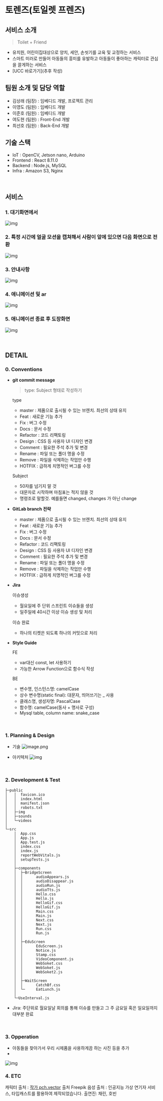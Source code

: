 
# 토렌즈(토일렛 프렌즈)
## 서비스 소개
> Toilet + Friend
- 유치원, 어린이집대상으로 양치, 세안, 손씻기를 교육 및 교정하는 서비스
- 스마트 미러로 만들어 아동들의 흥미를 유발하고 아동들이 좋아하는 캐릭터로 관심을 끌게하는 서비스
- [UCC 바로가기](추후 작성)

## 팀원 소개 및 담당 역할
- 김상래 (팀장) : 임베디드 개발, 프로젝트 관리
- 이영도 (팀원) : 임베디드 개발
- 이준호 (팀원) : 임베디드 개발
- 여도현 (팀원) : Front-End 개발
- 최선호 (팀원) : Back-End 개발

## 기술 스택
- IoT : OpenCV, Jetson nano, Arduino 
- Frontend : React 8.11.0
- Backend : Node.js, MySQL
- Infra : Amazon S3, Nginx

<br>

## 서비스

### 1. 대기화면에서 

![img](./assets/wait.gif)

### 2. 특정 시간에 얼굴 모션을 캡쳐해서 사람이 앞에 있으면 다음 화면으로 전환

![img](./assets/MainToGif.gif)

### 3. 안내사항

![img](./assets/notice.gif)

### 4. 애니메이션 및 ar

![img](./assets/VirusToBling.gif)

### 5. 애니메이션 종료 후 도장화면

![img](./assets/stamp.gif)



<br>

## DETAIL

### 0. Conventions

- **git commit message**

  > type: Subject 형태로 작성하기

  type

  - master : 제품으로 출시될 수 있는 브렌치. 최선의 상태 유지
  - Feat : 새로운 기능 추가
  - Fix : 버그 수정
  - Docs : 문서 수정
  - Refactor : 코드 리팩토링
  - Design : CSS 등 사용자 UI 디자인 변경
  - Comment : 필요한 주석 추가 및 변경
  - Rename : 파일 또는 폴더 명을 수정
  - Remove : 파일을 삭제하는 작업만 수행
  - HOTFIX : 급하게 치명적인 버그를 수정

  Subject

  - 50자를 넘기지 말 것
  - 대문자로 시작하며 마침표는 적지 않을 것
  - 명령조로 말할것. 예를들면 changed, changes 가 아닌 change

- **GitLab branch 전략**

  - master : 제품으로 출시될 수 있는 브렌치. 최선의 상태 유지
  - Feat : 새로운 기능 추가
  - Fix : 버그 수정
  - Docs : 문서 수정
  - Refactor : 코드 리팩토링
  - Design : CSS 등 사용자 UI 디자인 변경
  - Comment : 필요한 주석 추가 및 변경
  - Rename : 파일 또는 폴더 명을 수정
  - Remove : 파일을 삭제하는 작업만 수행
  - HOTFIX : 급하게 치명적인 버그를 수정

- **Jira**

  이슈생성

  - 월요일에 주 단위 스프린트 이슈들을 생성
  - 일주일에 40시간 이상 이슈 생성 및 처리

  이슈 완료

  - 하나의 티켓은 되도록 하나의 커밋으로 처리

- **Style Guide**

  FE

  - var대신 const, let 사용하기
  - 가능한 Arrow Function으로 함수식 작성

  BE

  - 변수명, 인스턴스명: camelCase
  - 상수 변수명(static final): 대문자, 띄어쓰기는 _ 사용
  - 클래스명, 생성자명: PascalCase
  - 함수명: camelCase(동사 + 명사로 구성)
  - Mysql table, column name: snake_case

<br>

### 1. Planning & Design

- 기술
![image.png](./assets/skill.png)

- 아키텍처
![img](./assets/아키텍쳐.png)


<br>

### 2. Development & Test

```
├─public
│   │  favicon.ico
│   │  index.html
│   │  manifest.json
│   │  robots.txt
│   ├─img
│   ├─sounds
│   └─videos
│
└─src
    │  App.css
    │  App.js
    │  App.test.js
    │  index.css
    │  index.js
    │  reportWebVitals.js
    │  setupTests.js
    │
    ├─components
    │  ├─BridgeScreen
    │  │      audioAppears.js
    │  │      audioDisappear.js
    │  │      audioRun.js
    │  │      audioTts.js
    │  │      Hello.css
    │  │      Hello.js
    │  │      HelloGif.css
    │  │      HelloGif.js
    │  │      Main.css
    │  │      Main.js
    │  │      Next.css
    │  │      Next.js
    │  │      Run.css
    │  │      Run.js
    │  │
    │  ├─EduScreen
    │  │      EduScreen.js
    │  │      Notice.js
    │  │      Stamp.css
    │  │      VideoComponent.js
    │  │      WebSoket.css
    │  │      WebSoket.js
    │  │      WebSoket2.js
    │  │
    │  ├─WaitScreen
    │  │      CatchBf.css
    │  └─     EatLunch.js
    │  
    └─UseInterval.js
```

- Jira: 주단위로 월요일날 회의를 통해 이슈를 만들고 그 주 금요일 혹은 일요일까지 대부분 완료


<br>

### 3. Opperation

- 아동들을 찾아가서 우리 시제품을 사용하게끔 하는 사진 등을 추가
- 
![img](./assets/group.jpg)
<br>

### 4. ETC

캐릭터 출처 : <a href="https://kr.freepik.com/free-vector/happy-funny-cartoon-animals-set_8609221.htm#query=%EB%8F%99%EB%AC%BC%20%EC%BA%90%EB%A6%AD%ED%84%B0&position=0&from_view=keyword">작가 pch.vector</a> 출처 Freepik
음성 출처 : 인공지능 가상 연기자 서비스, 타입캐스트를 활용하여 제작되었습니다.
출연진: 채린, 호빈 <a href="https://app.typecast.ai/ko/dashboard">
